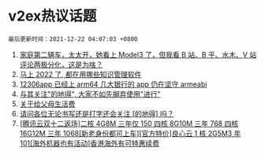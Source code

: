 # v2ex热议话题

`最后更新时间：2021-12-22 04:07:03 +0800`

1. [家庭第二辆车，太太开，她看上 Model3 了，但我看 B 站、B 乎、水木、V 站评论两极分化，这是为啥？](https://www.v2ex.com/t/823449)
1. [马上 2022 了, 都在用哪些知识管理软件](https://www.v2ex.com/t/823484)
1. [12306app 已经上 arm64 几大银行的 app 仍在坚守 armeabi](https://www.v2ex.com/t/823445)
1. [与其关注"的地得", 大家不如先摒弃使用"进行"](https://www.v2ex.com/t/823581)
1. [关于给父母生活费](https://www.v2ex.com/t/823465)
1. [请问各位无论书写还是打字还会关注 [的地得] 吗？](https://www.v2ex.com/t/823547)
1. [[腾讯云双十二返场]二核 4G8M 三年仅 150 四核 8G10M 三年 768 四核 16G12M 三年 1068[新老身份都可上车][官方特价]良心云 1 核 2G5M3 年 101[海外机器也有活动]香港海外有可特惠续费](https://www.v2ex.com/t/823469)

